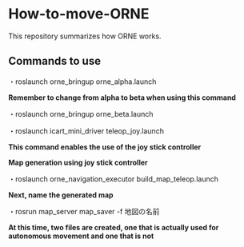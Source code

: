 # How-to-move-ORNE
This repository summarizes how ORNE works.
## Commands to use

 ・roslaunch orne_bringup orne_alpha.launch
 
 __Remember to change from alpha to beta when using this command__
 
 ・roslaunch orne_bringup orne_beta.launch
 
 ・roslaunch icart_mini_driver teleop_joy.launch
 
 **This command enables the use of the joy stick controller**

 __Map generation using joy stick controller__
 
 ・roslaunch orne_navigation_executor build_map_teleop.launch
 
 __Next, name the generated map__
 
 ・rosrun map_server map_saver -f 地図の名前
 
 __At this time, two files are created, one that is actually used for autonomous movement and one that is not__
 
 
 
